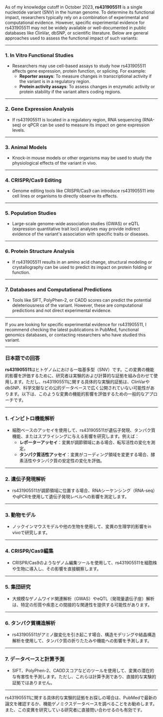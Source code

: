 As of my knowledge cutoff in October 2023, **rs431905511** is a single nucleotide variant (SNV) in the human genome. To determine its functional impact, researchers typically rely on a combination of experimental and computational evidence. However, specific experimental evidence for rs431905511 may not be widely available or well-documented in public databases like ClinVar, dbSNP, or scientific literature. Below are general approaches used to assess the functional impact of such variants:

---

### 1. **In Vitro Functional Studies**
   - Researchers may use cell-based assays to study how rs431905511 affects gene expression, protein function, or splicing. For example:
     - **Reporter assays**: To measure changes in transcriptional activity if the variant is in a regulatory region.
     - **Protein activity assays**: To assess changes in enzymatic activity or protein stability if the variant alters coding regions.

---

### 2. **Gene Expression Analysis**
   - If rs431905511 is located in a regulatory region, RNA sequencing (RNA-seq) or qPCR can be used to measure its impact on gene expression levels.

---

### 3. **Animal Models**
   - Knock-in mouse models or other organisms may be used to study the physiological effects of the variant in vivo.

---

### 4. **CRISPR/Cas9 Editing**
   - Genome editing tools like CRISPR/Cas9 can introduce rs431905511 into cell lines or organisms to directly observe its effects.

---

### 5. **Population Studies**
   - Large-scale genome-wide association studies (GWAS) or eQTL (expression quantitative trait loci) analyses may provide indirect evidence of the variant's association with specific traits or diseases.

---

### 6. **Protein Structure Analysis**
   - If rs431905511 results in an amino acid change, structural modeling or crystallography can be used to predict its impact on protein folding or function.

---

### 7. **Databases and Computational Predictions**
   - Tools like SIFT, PolyPhen-2, or CADD scores can predict the potential deleteriousness of the variant. However, these are computational predictions and not direct experimental evidence.

---

If you are looking for specific experimental evidence for rs431905511, I recommend checking the latest publications in PubMed, functional genomics databases, or contacting researchers who have studied this variant.

---

### 日本語での回答

**rs431905511**はヒトゲノムにおける一塩基多型（SNV）です。この変異の機能的影響を評価するために、研究者は実験的および計算的な証拠を組み合わせて使用します。ただし、rs431905511に関する具体的な実験的証拠は、ClinVarやdbSNP、科学文献などの公的データベースで広く公開されていない可能性があります。以下は、このような変異の機能的影響を評価するための一般的なアプローチです。

---

### 1. **インビトロ機能解析**
   - 細胞ベースのアッセイを使用して、rs431905511が遺伝子発現、タンパク質機能、またはスプライシングに与える影響を研究します。例えば：
     - **レポーターアッセイ**：変異が調節領域にある場合、転写活性の変化を測定。
     - **タンパク質活性アッセイ**：変異がコーディング領域を変更する場合、酵素活性やタンパク質の安定性の変化を評価。

---

### 2. **遺伝子発現解析**
   - rs431905511が調節領域に位置する場合、RNAシーケンシング（RNA-seq）やqPCRを使用して遺伝子発現レベルへの影響を測定します。

---

### 3. **動物モデル**
   - ノックインマウスモデルや他の生物を使用して、変異の生理学的影響をin vivoで研究します。

---

### 4. **CRISPR/Cas9編集**
   - CRISPR/Cas9のようなゲノム編集ツールを使用して、rs431905511を細胞株や生物に導入し、その影響を直接観察します。

---

### 5. **集団研究**
   - 大規模なゲノムワイド関連解析（GWAS）やeQTL（発現量遺伝子座）解析は、特定の形質や疾患との間接的な関連性を提供する可能性があります。

---

### 6. **タンパク質構造解析**
   - rs431905511がアミノ酸変化を引き起こす場合、構造モデリングや結晶構造解析を使用して、タンパク質の折りたたみや機能への影響を予測します。

---

### 7. **データベースと計算予測**
   - SIFT、PolyPhen-2、CADDスコアなどのツールを使用して、変異の潜在的な有害性を予測します。ただし、これらは計算予測であり、直接的な実験的証拠ではありません。

---

rs431905511に関する具体的な実験的証拠をお探しの場合は、PubMedで最新の論文を確認するか、機能ゲノミクスデータベースを調べることをお勧めします。また、この変異を研究している研究者に直接問い合わせるのも有効です。